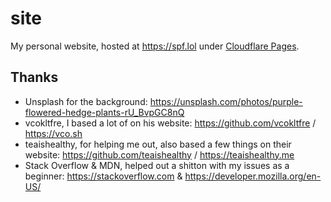 # site

My personal website, hosted at https://spf.lol under [Cloudflare Pages](https://pages.dev).

## Thanks
- Unsplash for the background: https://unsplash.com/photos/purple-flowered-hedge-plants-rU_BvpGC8nQ
- vcokltfre, I based a lot of on his website: https://github.com/vcokltfre / https://vco.sh
- teaishealthy, for helping me out, also based a few things on their website: https://github.com/teaishealthy / https://teaishealthy.me
- Stack Overflow & MDN, helped out a shitton with my issues as a beginner: https://stackoverflow.com & https://developer.mozilla.org/en-US/
